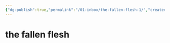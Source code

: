 ```yaml
---
{"dg-publish":true,"permalink":"/01-inbox/the-fallen-flesh-1/","created":"2024-10-28T09:24:13.000-05:00","updated":"2024-10-30T09:28:06.350-05:00"}
---
```


# the fallen flesh
